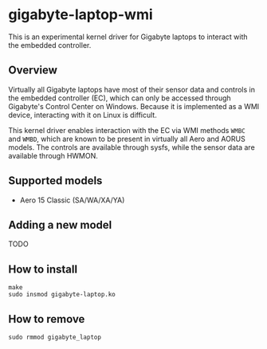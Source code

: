 # gigabyte-laptop-wmi

This is an experimental kernel driver for Gigabyte laptops to interact with
the embedded controller.

## Overview

Virtually all Gigabyte laptops have most of their sensor data and controls in
the embedded controller (EC), which can only be accessed through Gigabyte's
Control Center on Windows. Because it is implemented as a WMI device,
interacting with it on Linux is difficult.

This kernel driver enables interaction with the EC via WMI methods `WMBC` and
`WMBD`, which are known to be present in virtually all Aero and AORUS models.
The controls are available through sysfs, while the sensor data are available
through HWMON.

## Supported models

- Aero 15 Classic (SA/WA/XA/YA)

## Adding a new model

TODO

## How to install

```
make
sudo insmod gigabyte-laptop.ko
```

## How to remove
```
sudo rmmod gigabyte_laptop
```
